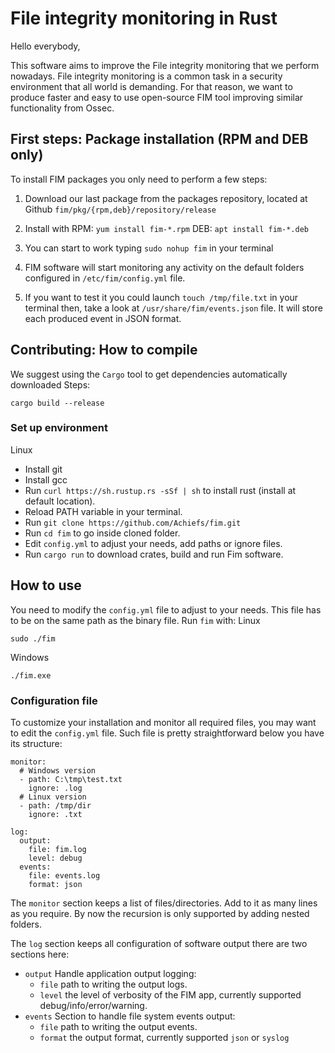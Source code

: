 # File integrity monitoring in Rust
Hello everybody,

This software aims to improve the File integrity monitoring that we perform nowadays.
File integrity monitoring is a common task in a security environment that all world is demanding.
For that reason, we want to produce faster and easy to use open-source FIM tool improving similar functionality from Ossec.

## First steps: Package installation (RPM and DEB only)
To install FIM packages you only need to perform a few steps:
1. Download our last package from the packages repository, located at Github `fim/pkg/{rpm,deb}/repository/release`

2. Install with
RPM: `yum install fim-*.rpm`
DEB: `apt install fim-*.deb`

3. You can start to work typing `sudo nohup fim` in your terminal
4. FIM software will start monitoring any activity on the default folders configured in `/etc/fim/config.yml` file.

5. If you want to test it you could launch `touch /tmp/file.txt` in your terminal then, take a look at `/usr/share/fim/events.json` file. It will store each produced event in JSON format.


## Contributing: How to compile 
We suggest using the `Cargo` tool to get dependencies automatically downloaded
Steps: 
```
cargo build --release
```

### Set up environment
Linux
- Install git
- Install gcc
- Run `curl https://sh.rustup.rs -sSf | sh` to install rust (install at default location).
- Reload PATH variable in your terminal.
- Run `git clone https://github.com/Achiefs/fim.git`
- Run `cd fim` to go inside cloned folder.
- Edit `config.yml` to adjust your needs, add paths or ignore files.
- Run `cargo run` to download crates, build and run Fim software.

## How to use
You need to modify the `config.yml` file to adjust to your needs.
This file has to be on the same path as the binary file.
Run `fim` with:
Linux
```
sudo ./fim
```

Windows
```
./fim.exe
```

### Configuration file
To customize your installation and monitor all required files, you may want to edit the `config.yml` file. Such file is pretty straightforward below you have its structure:
```
monitor: 
  # Windows version
  - path: C:\tmp\test.txt
    ignore: .log
  # Linux version
  - path: /tmp/dir
    ignore: .txt

log: 
  output: 
    file: fim.log
    level: debug
  events:
    file: events.log
    format: json
```
The `monitor` section keeps a list of files/directories. Add to it as many lines as you require.
By now the recursion is only supported by adding nested folders.

The `log` section keeps all configuration of software output there are two sections here:
- `output` Handle application output logging:
    - `file` path to writing the output logs.
    - `level` the level of verbosity of the FIM app, currently supported debug/info/error/warning.
- `events` Section to handle file system events output:
    - `file` path to writing the output events.
    - `format` the output format, currently supported `json` or `syslog`
